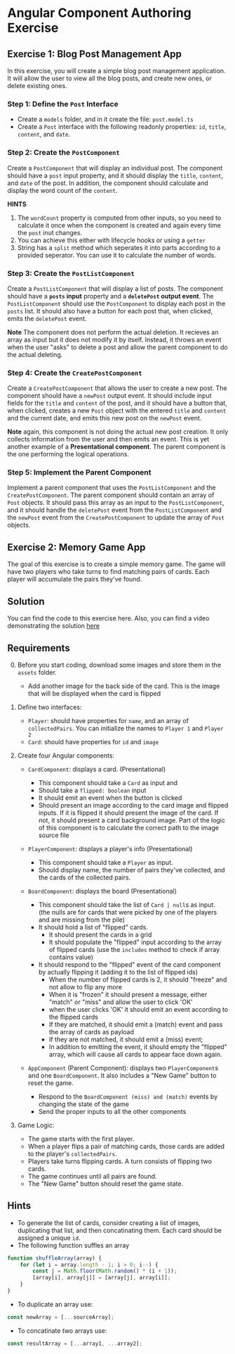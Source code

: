 # Angular Component Authoring Exercise

## Exercise 1: Blog Post Management App
In this exercise, you will create a simple blog post management application. It will allow the user to view all the blog posts, and create new ones, or delete existing ones.

### Step 1: Define the `Post` Interface
- Create a `models` folder, and in it create the file: `post.model.ts`
- Create a `Post` interface with the following readonly properties: `id`, `title`, `content`, and `date`. 

### Step 2: Create the `PostComponent`

Create a `PostComponent` that will display an individual post. The component should have a `post` input property, and it should display the `title`, `content`, and `date` of the post. In addition, the component should calculate and display the word count of the `content`.

**HINTS**  
1. The `wordCount` property is computed from other inputs, so you need to calculate it once when the component is created and again every time the `post` inut changes. 
2. You can achieve this either with lifecycle hooks or using a `getter`
3. String has a `split` method which seperates it into parts according to a provided seperator. You can use it to calculate the number of words. 

### Step 3: Create the `PostListComponent`

Create a `PostListComponent` that will display a list of posts. The component should have a **`posts` input** property and a **`deletePost` output event**. The `PostListComponent` should use the `PostComponent` to display each post in the `posts` list. It should also have a button for each post that, when clicked, emits the `deletePost` event.

**Note** The component does not perform the actual deletion. It recieves an array as input but it does not modify it by itself. Instead, it throws an event when the user "asks" to delete a post and allow the parent component to do the actual deleting.

### Step 4: Create the `CreatePostComponent`

Create a `CreatePostComponent` that allows the user to create a new post. The component should have a `newPost` output event. It should include input fields for the `title` and `content` of the post, and it should have a button that, when clicked, creates a new `Post` object with the entered `title` and `content` and the current date, and emits this new post on the `newPost` event.

**Note** again, this component is not doing the actual new post creation. It only collects information from the user and then emits an event. This is yet another example of a **Presentational component**. The parent component is the one performing the logical operations. 

### Step 5: Implement the Parent Component

Implement a parent component that uses the `PostListComponent` and the `CreatePostComponent`. The parent component should contain an array of `Post` objects. It should pass this array as an input to the `PostListComponent`, and it should handle the `deletePost` event from the `PostListComponent` and the `newPost` event from the `CreatePostComponent` to update the array of `Post` objects.



## Exercise 2: Memory Game App

The goal of this exercise is to create a simple memory game. The game will have two players who take turns to find matching pairs of cards. Each player will accumulate the pairs they've found. 

## Solution
You can find the code to this exercise here.
Also, you can find a video demonstrating the solution [here](https://youtu.be/STvDVdZ1XOw)

## Requirements
0. Before you start coding, download some images and store them in the `assets` folder. 
    - Add another image for the back side of the card.  This is the image that will be displayed when the card is flipped
1. Define two interfaces:
    - `Player`: should have properties for `name`, and an array of `collectedPairs`. You can initialize the names to `Player 1` and `Player 2`
    - `Card`: should have properties for `id` and `image`
2. Create four Angular components:
    - `CardComponent`: displays a card. (Presentational)
        - This component should take a `Card` as input and
        - Should take a `flipped: boolean` input
        - It should emit an event when the button is clicked
        - Should present an image according to the card image and flipped inputs. If it is flipped it should present the image of the card. If not, it should present a card background image. Part of the logic of this component is to calculate the correct path to the image source file
    - `PlayerComponent`: displays a player's info (Presentational) 
        - This component should take a `Player` as input.
        - Should display name, the number of pairs they've collected, and the cards of the collected pairs. 
    - `BoardComponent`: displays the board (Presentational) 
        - This component should take the list of `Card | null`s as input.  (the nulls are for cards that were picked by one of the players and are missing from the pile)
        - It should hold a list of "flipped" cards.
            - It should present the cards in a grid
            - It should populate the "flipped" input according to the array of flipped cards (use the `includes` method to check if array contains value)        
        - It should respond to the "flipped" event of the card component by actually flipping it (adding it to the list of flipped ids)
            - When the number of flipped cards is 2, it should "freeze" and not allow to flip any more
            - When it is "frozen" it should present a message, either "match" or "miss" and allow the user to click 'OK'
            - when the user clicks 'OK' it should emit an event according to the flipped cards
            - If they are matched, it should emit a (match) event and pass the array of cards as payload
            - If they are not matched, it should emit a (miss) event;
            - In addition to emitting the event, it should empty the "flipped" array, which will cause all cards to appear face down again.

    - `AppComponent` (Parent Component): displays two `PlayerComponent`s and one `BoardComponent`. It also includes a "New Game" button to reset the game.
        - Respond to the `BoardComponent (miss) and (match)` events by changing the state of the game
        - Send the proper inputs to all the other components

3. Game Logic:
    - The game starts with the first player.
    - When a player flips a pair of matching cards, those cards are added to the player's `collectedPairs`.
    - Players take turns flipping cards. A turn consists of flipping two cards.
    - The game continues until all pairs are found.
    - The "New Game" button should reset the game state.

## Hints

- To generate the list of cards, consider creating a list of images, duplicating that list, and then concatinating them. Each card should be assigned a unique `id`.
- The following function suffles an array
``` javascript
function shuffleArray(array) {
    for (let i = array.length - 1; i > 0; i--) {
        const j = Math.floor(Math.random() * (i + 1));
        [array[i], array[j]] = [array[j], array[i]];
    }
}
```
- To duplicate an array use: 
```javascript
const newArray = [...sourceArray];
```
- To concatinate two arrays use:
```javascript
const resultArray = [...array1, ...array2];
```

